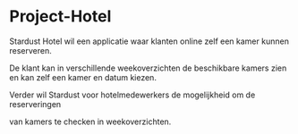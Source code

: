 # Project-Hotel

Stardust Hotel wil een applicatie waar klanten online zelf een kamer kunnen reserveren.

De klant kan in verschillende weekoverzichten de beschikbare kamers zien en kan zelf een kamer en datum kiezen.

Verder wil Stardust voor hotelmedewerkers de mogelijkheid om de reserveringen

van kamers te checken in weekoverzichten.
